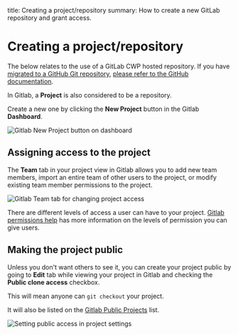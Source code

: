 title: Creating a project/repository
summary: How to create a new GitLab repository and grant access.

# Creating a project/repository

The below relates to the use of a GitLab CWP hosted repository. If you have [migrated to a GitHub Git repository](/working_with_projects/setting_up_your_project/#making-your-first-project-commit-2), [please refer to the GitHub documentation](https://help.github.com/).

In Gitlab, a **Project** is also considered to be a repository.

Create a new one by clicking the **New Project** button in the Gitlab **Dashboard**.

![Gitlab New Project button on dashboard](/_images/gitlab-new-project.jpg)

## Assigning access to the project

The **Team** tab in your project view in Gitlab allows you to add new team members, import an entire team of other
users to the project, or modify existing team member permissions to the project.

![Gitlab Team tab for changing project access](/_images/gitlab-team-access.jpg)

There are different levels of access a user can have to your project.
[Gitlab permissions help](https://gitlab.cwp.govt.nz/help/user/permissions.md) has more information on the levels of permission
you can give users.

## Making the project public

Unless you don't want others to see it, you can create your project public by going to **Edit** tab while
viewing your project in Gitlab and checking the **Public clone access** checkbox.

This will mean anyone can `git checkout` your project.

It will also be listed on the [Gitlab Public Projects](http://gitlab.cwp.govt.nz/public) list.

![Setting public access in project settings](/_images/gitlab-making-repository-public.jpg)
